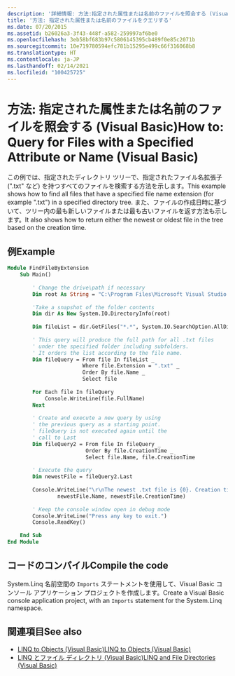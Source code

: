 ```yaml
---
description: '詳細情報: 方法:指定された属性または名前のファイルを照会する (Visual Basic)'
title: '方法: 指定された属性または名前のファイルをクエリする'
ms.date: 07/20/2015
ms.assetid: b26026a3-3f43-448f-a582-259997af6be0
ms.openlocfilehash: 3eb58bf683b97c5806145395cb489f0e85c2071b
ms.sourcegitcommit: 10e719780594efc781b15295e499c66f316068b8
ms.translationtype: HT
ms.contentlocale: ja-JP
ms.lasthandoff: 02/14/2021
ms.locfileid: "100425725"
---
```

# <a name="how-to-query-for-files-with-a-specified-attribute-or-name-visual-basic"></a><span data-ttu-id="22770-103">方法: 指定された属性または名前のファイルを照会する (Visual Basic)</span><span class="sxs-lookup"><span data-stu-id="22770-103">How to: Query for Files with a Specified Attribute or Name (Visual Basic)</span></span>

<span data-ttu-id="22770-104">この例では、指定されたディレクトリ ツリーで、指定されたファイル名拡張子 (".txt" など) を持つすべてのファイルを検索する方法を示します。</span><span class="sxs-lookup"><span data-stu-id="22770-104">This example shows how to find all files that have a specified file name extension (for example ".txt") in a specified directory tree.</span></span> <span data-ttu-id="22770-105">また、ファイルの作成日時に基づいて、ツリー内の最も新しいファイルまたは最も古いファイルを返す方法も示します。</span><span class="sxs-lookup"><span data-stu-id="22770-105">It also shows how to return either the newest or oldest file in the tree based on the creation time.</span></span>  
  
## <a name="example"></a><span data-ttu-id="22770-106">例</span><span class="sxs-lookup"><span data-stu-id="22770-106">Example</span></span>  
  
```vb  
Module FindFileByExtension  
    Sub Main()  
  
        ' Change the drive\path if necessary  
        Dim root As String = "C:\Program Files\Microsoft Visual Studio 9.0"  
  
        'Take a snapshot of the folder contents  
        Dim dir As New System.IO.DirectoryInfo(root)  
  
        Dim fileList = dir.GetFiles("*.*", System.IO.SearchOption.AllDirectories)  
  
        ' This query will produce the full path for all .txt files  
        ' under the specified folder including subfolders.  
        ' It orders the list according to the file name.  
        Dim fileQuery = From file In fileList _  
                        Where file.Extension = ".txt" _  
                        Order By file.Name _  
                        Select file  
  
        For Each file In fileQuery  
            Console.WriteLine(file.FullName)  
        Next  
  
        ' Create and execute a new query by using  
        ' the previous query as a starting point.  
        ' fileQuery is not executed again until the  
        ' call to Last  
        Dim fileQuery2 = From file In fileQuery _  
                         Order By file.CreationTime _  
                         Select file.Name, file.CreationTime  
  
        ' Execute the query  
        Dim newestFile = fileQuery2.Last  
  
        Console.WriteLine("\r\nThe newest .txt file is {0}. Creation time: {1}", _  
                newestFile.Name, newestFile.CreationTime)  
  
        ' Keep the console window open in debug mode  
        Console.WriteLine("Press any key to exit.")  
        Console.ReadKey()  
  
    End Sub  
End Module  
```  
  
## <a name="compile-the-code"></a><span data-ttu-id="22770-107">コードのコンパイル</span><span class="sxs-lookup"><span data-stu-id="22770-107">Compile the code</span></span>  

<span data-ttu-id="22770-108">System.Linq 名前空間の `Imports` ステートメントを使用して、Visual Basic コンソール アプリケーション プロジェクトを作成します。</span><span class="sxs-lookup"><span data-stu-id="22770-108">Create a Visual Basic console application project, with an `Imports` statement for the System.Linq namespace.</span></span>
  
## <a name="see-also"></a><span data-ttu-id="22770-109">関連項目</span><span class="sxs-lookup"><span data-stu-id="22770-109">See also</span></span>

- [<span data-ttu-id="22770-110">LINQ to Objects (Visual Basic)</span><span class="sxs-lookup"><span data-stu-id="22770-110">LINQ to Objects (Visual Basic)</span></span>](linq-to-objects.md)
- [<span data-ttu-id="22770-111">LINQ とファイル ディレクトリ (Visual Basic)</span><span class="sxs-lookup"><span data-stu-id="22770-111">LINQ and File Directories (Visual Basic)</span></span>](linq-and-file-directories.md)
